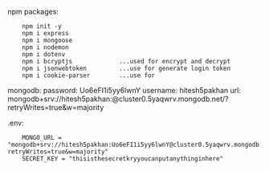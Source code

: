 npm packages:

        npm init -y
        npm i express
        npm i mongoose
        npm i nodemon
        npm i dotenv
        npm i bcryptjs             ...used for encrypt and decrypt
        npm i jsonwebtoken         ...use for generate login token
        npm i cookie-parser        ...use for


mongodb:
        password: Uo6eFI1i5yy6lwnY
        username: hitesh5pakhan
        url: mongodb+srv://hitesh5pakhan:<password>@cluster0.5yaqwrv.mongodb.net/?retryWrites=true&w=majority


.env:

        MONGO_URL = "mongodb+srv://hitesh5pakhan:Uo6eFI1i5yy6lwnY@cluster0.5yaqwrv.mongodb.net/mernstack?retryWrites=true&w=majority"
        SECRET_KEY = "thisisthesecretkryyoucanputanythinginhere"
